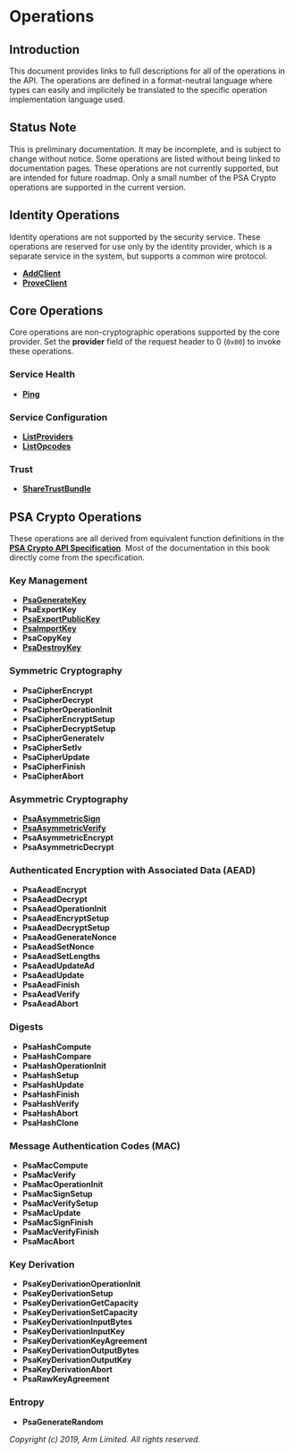 # Operations

## Introduction

This document provides links to full descriptions for all of the operations in the API. The
operations are defined in a format-neutral language where types can easily and implicitely be
translated to the specific operation implementation language used.

## Status Note

This is preliminary documentation. It may be incomplete, and is subject to change without notice.
Some operations are listed without being linked to documentation pages. These operations are not
currently supported, but are intended for future roadmap. Only a small number of the PSA Crypto
operations are supported in the current version.

## Identity Operations

Identity operations are not supported by the security service. These operations are reserved for use
only by the identity provider, which is a separate service in the system, but supports a common wire
protocol.

- [**AddClient**](add_client.md)
- [**ProveClient**](prove_client.md)

## Core Operations

Core operations are non-cryptographic operations supported by the core provider. Set the
**provider** field of the request header to 0 (`0x00`) to invoke these operations.

### Service Health

- [**Ping**](ping.md)

### Service Configuration

- [**ListProviders**](list_providers.md)
- [**ListOpcodes**](list_opcodes.md)

### Trust

- [**ShareTrustBundle**](share_trust_bundle.md)

## PSA Crypto Operations

These operations are all derived from equivalent function definitions in the [**PSA Crypto API
Specification**](https://developer.arm.com/architectures/security-architectures/platform-security-architecture/documentation).
Most of the documentation in this book directly come from the specification.

### Key Management

- [**PsaGenerateKey**](psa_generate_key.md)
- **PsaExportKey**
- [**PsaExportPublicKey**](psa_export_public_key.md)
- [**PsaImportKey**](psa_import_key.md)
- **PsaCopyKey**
- [**PsaDestroyKey**](psa_destroy_key.md)

### Symmetric Cryptography

- **PsaCipherEncrypt**
- **PsaCipherDecrypt**
- **PsaCipherOperationInit**
- **PsaCipherEncryptSetup**
- **PsaCipherDecryptSetup**
- **PsaCipherGenerateIv**
- **PsaCipherSetIv**
- **PsaCipherUpdate**
- **PsaCipherFinish**
- **PsaCipherAbort**

### Asymmetric Cryptography

- [**PsaAsymmetricSign**](psa_asymmetric_sign.md)
- [**PsaAsymmetricVerify**](psa_asymmetric_verify.md)
- **PsaAsymmetricEncrypt**
- **PsaAsymmetricDecrypt**

### Authenticated Encryption with Associated Data (AEAD)

- **PsaAeadEncrypt**
- **PsaAeadDecrypt**
- **PsaAeadOperationInit**
- **PsaAeadEncryptSetup**
- **PsaAeadDecryptSetup**
- **PsaAeadGenerateNonce**
- **PsaAeadSetNonce**
- **PsaAeadSetLengths**
- **PsaAeadUpdateAd**
- **PsaAeadUpdate**
- **PsaAeadFinish**
- **PsaAeadVerify**
- **PsaAeadAbort**

### Digests

- **PsaHashCompute**
- **PsaHashCompare**
- **PsaHashOperationInit**
- **PsaHashSetup**
- **PsaHashUpdate**
- **PsaHashFinish**
- **PsaHashVerify**
- **PsaHashAbort**
- **PsaHashClone**

### Message Authentication Codes (MAC)

- **PsaMacCompute**
- **PsaMacVerify**
- **PsaMacOperationInit**
- **PsaMacSignSetup**
- **PsaMacVerifySetup**
- **PsaMacUpdate**
- **PsaMacSignFinish**
- **PsaMacVerifyFinish**
- **PsaMacAbort**

### Key Derivation

- **PsaKeyDerivationOperationInit**
- **PsaKeyDerivationSetup**
- **PsaKeyDerivationGetCapacity**
- **PsaKeyDerivationSetCapacity**
- **PsaKeyDerivationInputBytes**
- **PsaKeyDerivationInputKey**
- **PsaKeyDerivationKeyAgreement**
- **PsaKeyDerivationOutputBytes**
- **PsaKeyDerivationOutputKey**
- **PsaKeyDerivationAbort**
- **PsaRawKeyAgreement**

### Entropy

- **PsaGenerateRandom**

*Copyright (c) 2019, Arm Limited. All rights reserved.*
